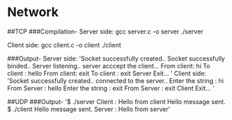 # Network
##TCP
###Compilation-
Server side:
gcc server.c -o server
./server

Client side:
gcc client.c -o client
./client

###Output-
Server side:
'Socket successfully created..
Socket successfully binded..
Server listening..
server acccept the client...
From client: hi
     To client : hello
From client: exit
     To client : exit
Server Exit... '
Client side:
'Socket successfully created..
connected to the server..
Enter the string : hi
From Server : hello
Enter the string : exit
From Server : exit
Client Exit... '


##UDP
###Output-
'$ ./server
Client : Hello from client
Hello message sent.
$ ./client
Hello message sent.
Server : Hello from server'
